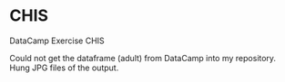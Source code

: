 # CHIS
DataCamp Exercise CHIS

Could not get the dataframe (adult) from DataCamp into my repository.  Hung JPG files of the output.
